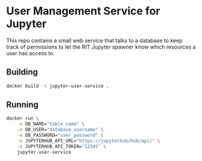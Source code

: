# User Management Service for Jupyter
This repo contains a small web service that talks to a database to keep track of permissions to let the RIT Jupyter spawner know which resources a user has access to.


## Building

```bash
docker build -t jupyter-user-service .
```


## Running

```bash
docker run \
    -e DB_NAME="table_name" \
    -e DB_USER="database_username" \
    -e DB_PASSWORD="user_password" \
    -e JUPYTERHUB_API_URL="https://jupyterhub/hub/api/" \
    -e JUPYTERHUB_API_TOKEN="12345" \
    jupyter-user-service
```


